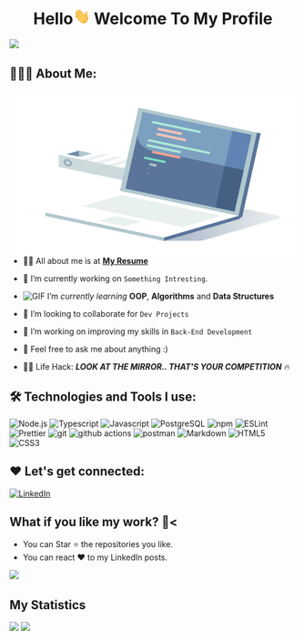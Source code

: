 <h1 align="center">Hello<img src="https://raw.githubusercontent.com/ABSphreak/ABSphreak/master/gifs/Hi.gif" width="30px"> Welcome To My Profile</h1>


<a href="https://www.youtube.com/watch?v=dQw4w9WgXcQ"><img src="https://user-images.githubusercontent.com/73097560/115834477-dbab4500-a447-11eb-908a-139a6edaec5c.gif"></a>

## 👨🏻‍💻 About Me:

<img  src="./development.gif" height="290px" width="500px" align="right" />

- 🙋‍♂️ All about me is at **[My Resume](https://drive.google.com/file/d/1hMfMuEXzgrp9HjxZQZfHymLSly8Hfgzp/view?usp=sharing)**

- 🔭 I’m currently working on `Something Intresting`.

- <img alt="GIF" src="https://github.com/TheDudeThatCode/TheDudeThatCode/blob/master/Assets/gandalf_parrot.gif" width="20vw" /> I’m *currently learning* **OOP**, **Algorithms** and **Data Structures**

- 👯 I’m looking to collaborate for `Dev Projects`

- 🤔 I’m working on improving my skills in `Back-End Development`

- 💬 Feel free to ask me about anything :) 

- 👨‍💻 Life Hack: **_LOOK AT THE MIRROR.. THAT'S YOUR COMPETITION_** :fire:

## 🛠️ Technologies and Tools I use:

<p>
<img alt="Node.js" src="https://img.shields.io/badge/-Node.js-green?style=flat-square&logo=node.js&logoColor=white" height="25px"/>
<img alt="Typescript" src="https://img.shields.io/badge/-Typescript-informational?style=flat-square&logo=typescript&logoColor=white" height="25px"/>
<img alt="Javascript" src="https://img.shields.io/badge/JavaScript-323330?style=for-the-badge&logo=javascript&logoColor=F7DF1E"  height="25px"/>  
<img alt="PostgreSQL" src="https://img.shields.io/badge/-PostgreSQL-blue?style=flat-square&logo=postgresql&logoColor=white" height="25px"/>  
<img alt="npm" src="https://img.shields.io/badge/NPM-%23000000.svg?style=for-the-badge&logo=npm&logoColor=white" height="25px"/>
<img alt="ESLint" src="https://img.shields.io/badge/-ESLint-4B0082?style=flat-square&logo=eslint&logoColor=white" height="25px"/>  
<img alt="Prettier" src="https://img.shields.io/badge/-Prettier-F7B93E?style=flat-square&logo=prettier&logoColor=white" height="25px"/>
<img alt="git" src="https://img.shields.io/badge/-Git-F05032?style=flat-square&logo=git&logoColor=white" height="25px"/>  
<img alt="github actions" src="https://img.shields.io/badge/-Github_Actions-2088FF?style=flat-square&logo=github-actions&logoColor=white" height="25px"/>
<img alt="postman" src="https://img.shields.io/badge/-Postman-00C7B7?style=flat-square&logo=postman&logoColor=white" height="25px"/>
<img alt="Markdown" src="https://img.shields.io/badge/Markdown-000000?style=for-the-badge&logo=markdown&logoColor=white"  height="25px"/>
<img alt="HTML5" src="https://img.shields.io/badge/HTML5-E34F26?style=for-the-badge&logo=html5&logoColor=white" height="25px"/>
<img alt="CSS3" src="https://img.shields.io/badge/CSS3-1572B6?style=for-the-badge&logo=css3&logoColor=white" height="25px"/>
 

</p>

## ❤️ Let's get connected:

<p>
<a href="https://www.linkedin.com/in/hazemkh/" target="_blank"><img alt="LinkedIn" src="https://img.shields.io/badge/linkedin-%230077B5.svg?&style=for-the-badge&logo=linkedin&logoColor=white"  height="30px"/></a>
</p>


## What if you like my work? 🤩<
<ul>
  <li>You can Star ⭐ the repositories you like.</li>
  <li>You can react ❤️ to my LinkedIn posts.</li>
</ul>

<a href="https://www.youtube.com/watch?v=dQw4w9WgXcQ"><img src="https://user-images.githubusercontent.com/73097560/115834477-dbab4500-a447-11eb-908a-139a6edaec5c.gif"></a>

## My Statistics

<p align="left">
  <img width="49.5%" src="https://github-readme-stats.vercel.app/api?username=hazemkhaled98&show_icons=true&theme=tokyonight&hide_border=true" />
    <img width="49.5%" src="https://github-readme-streak-stats.herokuapp.com/?user=hazemkhaled98&theme=tokyonight&hide_border=true" />
</p>



